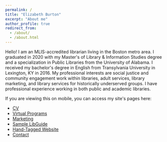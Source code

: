 ```yaml
---
permalink: /
title: "Elizabeth Burton"
excerpt: "About me"
author_profile: true
redirect_from: 
  - /about/
  - /about.html
---
```

Hello! I am an MLIS-accredited librarian living in the Boston metro area. I graduated in 2020 with my Master's of Library & Information Studies degree and a specialization in Public Libraries from the University of Alabama. I received my bachelor's degree in English from Transylvania University in Lexington, KY in 2016. My professional interests are social justice and community engagement work within libraries, adult services, library marketing, and library services for historically underserved groups. I have professional experience working in both public and academic libraries.

If you are viewing this on mobile, you can access my site's pages here:
<ul>
  <li><a href="https://evburton.github.io/cv/">CV</a></li>
  <li><a href="https://evburton.github.io/programs/">Virtual Programs</a></li>
  <li><a href="https://evburton.github.io/marketing/">Marketing</a></li>
  <li><a href="https://evburton.github.io/libguide/">Sample LibGuide</a></li>
  <li><a href="https://evburton.github.io/website/">Hand-Tagged Website</a></li>
  <li><a href="https://evburton.github.io/contact/">Contact</a></li>
</ul>



